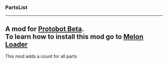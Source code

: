 ###  PartsList
----
A mod for [Protobot Beta](https://protobot.web.app/). <br/>
To learn how to install this mod go to [Melon Loader](https://melonwiki.xyz/#/)
---
This mod adds a count for all parts
